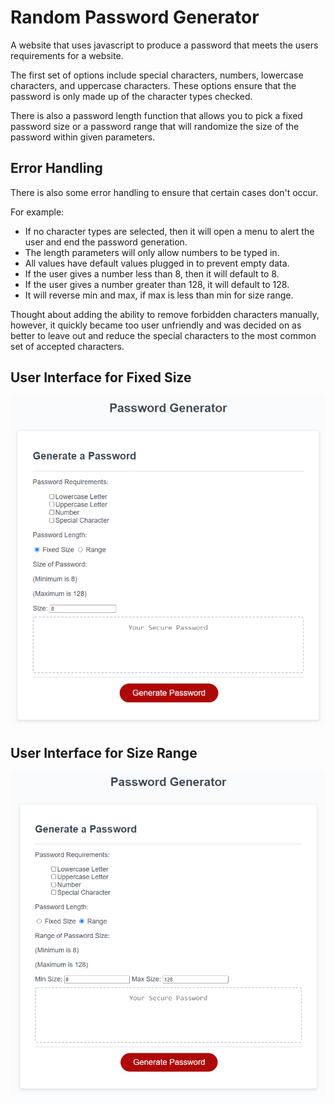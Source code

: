 # Random Password Generator
A website that uses javascript to produce a password that meets the users requirements for a website. 

The first set of options include special characters, numbers, lowercase characters, and uppercase characters. These options ensure that the password is only made up of the character types checked. 

There is also a password length function that allows you to pick a fixed password size or a password range that will randomize the size of the password within given parameters.

## Error Handling
There is also some error handling to ensure that certain cases don't occur. 

For example: 
* If no character types are selected, then it will open a menu to alert the user and end the password generation.
* The length parameters will only allow numbers to be typed in. 
* All values have default values plugged in to prevent empty data. 
* If the user gives a number less than 8, then it will default to 8. 
* If the user gives a number greater than 128, it will default to 128. 
* It will reverse min and max, if max is less than min for size range. 

Thought about adding the ability to remove forbidden characters manually, however, it quickly became too user unfriendly and was decided on as better to leave out and reduce the special characters to the most common set of accepted characters.

## User Interface for Fixed Size
!["Password Generator Fixed Size UI"](./assets/images/PW-Generator-Capture.PNG)

## User Interface for Size Range
!["Password Generator Size Range UI"](./assets/images/PW-Generator-Capture-2.PNG)